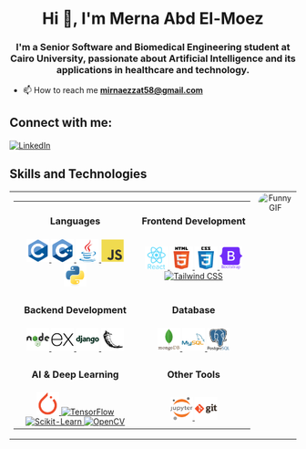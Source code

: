 <h1 align="center">Hi 👋, I'm Merna Abd El-Moez</h1>
<h3 align="center">
  I'm a Senior Software and Biomedical Engineering student at Cairo University, passionate about Artificial Intelligence and its applications in healthcare and technology.
</h3>

- 📫 How to reach me **mirnaezzat58@gmail.com**

<h2 align="left">Connect with me:</h2>
<p align="left">
  <a href="https://www.linkedin.com/in/merna-abd-elmoez-28ab84206/" target="blank">
    <img align="center" src="https://raw.githubusercontent.com/rahuldkjain/github-profile-readme-generator/master/src/images/icons/Social/linked-in-alt.svg" alt="LinkedIn" height="30" width="40" />
  </a>
</p>

## Skills and Technologies

<table>
  <tr>
    <!-- Main Table (Skills) -->
    <td>
      <table>
        <tr>
          <td align="center"><h3>Languages</h3></td>
          <td align="center"><h3>Frontend Development</h3></td>
        </tr>
        <tr>
          <td align="center">
            <a href="https://www.cprogramming.com/" target="_blank">
              <img src="https://raw.githubusercontent.com/devicons/devicon/master/icons/c/c-original.svg" alt="C" width="40" height="40"/>
            </a>
            <a href="https://www.w3schools.com/cpp/" target="_blank">
              <img src="https://raw.githubusercontent.com/devicons/devicon/master/icons/cplusplus/cplusplus-original.svg" alt="C++" width="40" height="40"/>
            </a>
            <a href="https://www.java.com" target="_blank">
              <img src="https://raw.githubusercontent.com/devicons/devicon/master/icons/java/java-original.svg" alt="Java" width="40" height="40"/>
            </a>
            <a href="https://developer.mozilla.org/en-US/docs/Web/JavaScript" target="_blank">
              <img src="https://raw.githubusercontent.com/devicons/devicon/master/icons/javascript/javascript-original.svg" alt="JavaScript" width="40" height="40"/>
            </a>
            <a href="https://www.python.org" target="_blank">
              <img src="https://raw.githubusercontent.com/devicons/devicon/master/icons/python/python-original.svg" alt="Python" width="40" height="40"/>
            </a>
          </td>
          <td align="center">
            <a href="https://reactjs.org/" target="_blank">
              <img src="https://raw.githubusercontent.com/devicons/devicon/master/icons/react/react-original-wordmark.svg" alt="React" width="40" height="40"/>
            </a>
            <a href="https://www.w3.org/html/" target="_blank">
              <img src="https://raw.githubusercontent.com/devicons/devicon/master/icons/html5/html5-original-wordmark.svg" alt="HTML5" width="40" height="40"/>
            </a>
            <a href="https://www.w3schools.com/css/" target="_blank">
              <img src="https://raw.githubusercontent.com/devicons/devicon/master/icons/css3/css3-original-wordmark.svg" alt="CSS3" width="40" height="40"/>
            </a>
            <a href="https://getbootstrap.com" target="_blank">
              <img src="https://raw.githubusercontent.com/devicons/devicon/master/icons/bootstrap/bootstrap-plain-wordmark.svg" alt="Bootstrap" width="40" height="40"/>
            </a>
            <a href="https://tailwindcss.com/" target="_blank">
              <img src="https://www.vectorlogo.zone/logos/tailwindcss/tailwindcss-icon.svg" alt="Tailwind CSS" width="40" height="40"/>
            </a>
          </td>
        </tr>
        <tr>
          <td align="center"><h3>Backend Development</h3></td>
          <td align="center"><h3>Database</h3></td>
        </tr>
        <tr>
          <td align="center">
            <a href="https://nodejs.org/" target="_blank">
              <img src="https://raw.githubusercontent.com/devicons/devicon/master/icons/nodejs/nodejs-original-wordmark.svg" alt="Node.js" width="40" height="40"/>
            </a>
            <a href="https://expressjs.com/" target="_blank">
              <img src="https://raw.githubusercontent.com/devicons/devicon/master/icons/express/express-original.svg" alt="Express.js" width="40" height="40"/>
            </a>
            <a href="https://www.djangoproject.com/" target="_blank">
              <img src="https://raw.githubusercontent.com/devicons/devicon/master/icons/django/django-plain-wordmark.svg" alt="Django" width="40" height="40"/>
            </a>
            <a href="https://flask.palletsprojects.com/" target="_blank">
              <img src="https://raw.githubusercontent.com/devicons/devicon/master/icons/flask/flask-original.svg" alt="Flask" width="40" height="40"/>
            </a>
          </td>
          <td align="center">
            <a href="https://www.mongodb.com/" target="_blank">
              <img src="https://raw.githubusercontent.com/devicons/devicon/master/icons/mongodb/mongodb-original-wordmark.svg" alt="MongoDB" width="40" height="40"/>
            </a>
            <a href="https://www.mysql.com/" target="_blank">
              <img src="https://raw.githubusercontent.com/devicons/devicon/master/icons/mysql/mysql-original-wordmark.svg" alt="MySQL" width="40" height="40"/>
            </a>
            <a href="https://www.postgresql.org/" target="_blank">
              <img src="https://raw.githubusercontent.com/devicons/devicon/master/icons/postgresql/postgresql-original-wordmark.svg" alt="PostgreSQL" width="40" height="40"/>
            </a>
          </td>
        </tr>
        <tr>
          <td align="center"><h3>AI & Deep Learning</h3></td>
          <td align="center"><h3>Other Tools</h3></td>
        </tr>
        <tr>
          <td align="center">
            <a href="https://pytorch.org/" target="_blank">
              <img src="https://raw.githubusercontent.com/devicons/devicon/master/icons/pytorch/pytorch-original.svg" alt="PyTorch" width="40" height="40"/>
            </a>
            <a href="https://www.tensorflow.org/" target="_blank">
              <img src="https://www.vectorlogo.zone/logos/tensorflow/tensorflow-icon.svg" alt="TensorFlow" width="40" height="40"/>
            </a>
            <a href="https://scikit-learn.org/" target="_blank">
              <img src="https://raw.githubusercontent.com/devicons/devicon/master/icons/scikit-learn/scikit-learn-original.svg" alt="Scikit-Learn" width="40" height="40"/>
            </a>
            <a href="https://opencv.org/" target="_blank">
              <img src="https://www.vectorlogo.zone/logos/opencv/opencv-icon.svg" alt="OpenCV" width="40" height="40"/>
            </a>
          </td>
          <td align="center">
            <a href="https://jupyter.org/" target="_blank">
              <img src="https://raw.githubusercontent.com/devicons/devicon/master/icons/jupyter/jupyter-original-wordmark.svg" alt="Jupyter" width="40" height="40"/>
            </a>
            <a href="https://git-scm.com/" target="_blank">
              <img src="https://raw.githubusercontent.com/devicons/devicon/master/icons/git/git-original-wordmark.svg" alt="Git" width="40" height="40"/>
            </a>
          </td>
        </tr>
      </table>
    </td>
    <!-- GIF on the Right -->
    <td align="center" valign="top">
      <img src="https://media3.giphy.com/media/cmCEsJZHYBPels360q/200w.gif" 
           alt="Funny GIF" width="400" style="border-radius: 40px;">
    </td>
  </tr>
</table>
